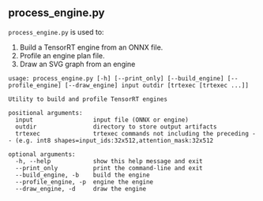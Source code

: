 ## process_engine.py

`process_engine.py` is used to:
1. Build a TensorRT engine from an ONNX file.
2. Profile an engine plan file.
3. Draw an SVG graph from an engine

```
usage: process_engine.py [-h] [--print_only] [--build_engine] [--profile_engine] [--draw_engine] input outdir [trtexec [trtexec ...]]

Utility to build and profile TensorRT engines

positional arguments:
  input                 input file (ONNX or engine)
  outdir                directory to store output artifacts
  trtexec               trtexec commands not including the preceding -- (e.g. int8 shapes=input_ids:32x512,attention_mask:32x512

optional arguments:
  -h, --help            show this help message and exit
  --print_only          print the command-line and exit
  --build_engine, -b    build the engine
  --profile_engine, -p  engine the engine
  --draw_engine, -d     draw the engine
```